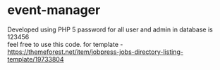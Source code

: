 # event-manager
Developed using PHP 5 
password for all user and admin in database is    123456   
feel free to use this code.
for template - https://themeforest.net/item/jobpress-jobs-directory-listing-template/19733804

